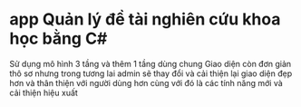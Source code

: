 # app Quản lý đề tài nghiên cứu khoa học bằng C#
Sử dụng mô hình 3 tầng và thêm 1 tầng dùng chung
Giao diện còn đơn giản thô sơ nhưng trong tương lai admin sẽ thay đổi và cải thiện lại giao diện đẹp hơn và thân thiện với người dùng hơn cùng với đó là các tính năng mới và cải thiện hiệu xuất
